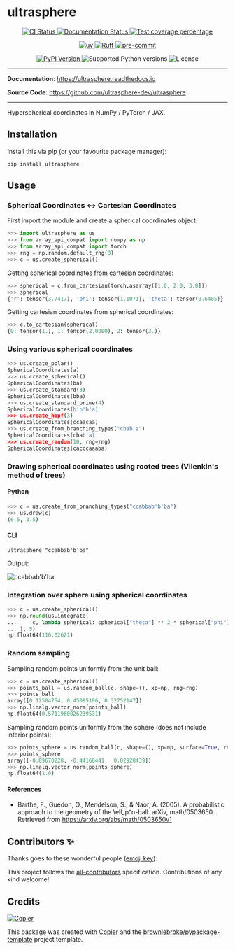# ultrasphere

<p align="center">
  <a href="https://github.com/ultrasphere-dev/ultrasphere/actions/workflows/ci.yml?query=branch%3Amain">
    <img src="https://img.shields.io/github/actions/workflow/status/ultrasphere-dev/ultrasphere/ci.yml?branch=main&label=CI&logo=github&style=flat-square" alt="CI Status" >
  </a>
  <a href="https://ultrasphere.readthedocs.io">
    <img src="https://img.shields.io/readthedocs/ultrasphere.svg?logo=read-the-docs&logoColor=fff&style=flat-square" alt="Documentation Status">
  </a>
  <a href="https://codecov.io/gh/ultrasphere-dev/ultrasphere">
    <img src="https://img.shields.io/codecov/c/github/ultrasphere-dev/ultrasphere.svg?logo=codecov&logoColor=fff&style=flat-square" alt="Test coverage percentage">
  </a>
</p>
<p align="center">
  <a href="https://github.com/astral-sh/uv">
    <img src="https://img.shields.io/endpoint?url=https://raw.githubusercontent.com/astral-sh/uv/main/assets/badge/v0.json" alt="uv">
  </a>
  <a href="https://github.com/astral-sh/ruff">
    <img src="https://img.shields.io/endpoint?url=https://raw.githubusercontent.com/astral-sh/ruff/main/assets/badge/v2.json" alt="Ruff">
  </a>
  <a href="https://github.com/pre-commit/pre-commit">
    <img src="https://img.shields.io/badge/pre--commit-enabled-brightgreen?logo=pre-commit&logoColor=white&style=flat-square" alt="pre-commit">
  </a>
</p>
<p align="center">
  <a href="https://pypi.org/project/ultrasphere/">
    <img src="https://img.shields.io/pypi/v/ultrasphere.svg?logo=python&logoColor=fff&style=flat-square" alt="PyPI Version">
  </a>
  <img src="https://img.shields.io/pypi/pyversions/ultrasphere.svg?style=flat-square&logo=python&amp;logoColor=fff" alt="Supported Python versions">
  <img src="https://img.shields.io/pypi/l/ultrasphere.svg?style=flat-square" alt="License">
</p>

---

**Documentation**: <a href="https://ultrasphere.readthedocs.io" target="_blank">https://ultrasphere.readthedocs.io </a>

**Source Code**: <a href="https://github.com/ultrasphere-dev/ultrasphere" target="_blank">https://github.com/ultrasphere-dev/ultrasphere </a>

---

Hyperspherical coordinates in NumPy / PyTorch / JAX.

## Installation

Install this via pip (or your favourite package manager):

```shell
pip install ultrasphere
```

## Usage

### Spherical Coordinates ↔ Cartesian Coordinates

First import the module and create a spherical coordinates object.

```python
>>> import ultrasphere as us
>>> from array_api_compat import numpy as np
>>> from array_api_compat import torch
>>> rng = np.random.default_rng(0)
>>> c = us.create_spherical()
```

Getting spherical coordinates from cartesian coordinates:

```python
>>> spherical = c.from_cartesian(torch.asarray([1.0, 2.0, 3.0]))
>>> spherical
{'r': tensor(3.7417), 'phi': tensor(1.1071), 'theta': tensor(0.6405)}
```

Getting cartesian coordinates from spherical coordinates:

```python
>>> c.to_cartesian(spherical)
{0: tensor(1.), 1: tensor(2.0000), 2: tensor(3.)}
```

### Using various spherical coordinates

```python
>>> us.create_polar()
SphericalCoordinates(a)
>>> us.create_spherical()
SphericalCoordinates(ba)
>>> us.create_standard(3)
SphericalCoordinates(bba)
>>> us.create_standard_prime(4)
SphericalCoordinates(b'b'b'a)
>>> us.create_hopf(3)
SphericalCoordinates(ccaacaa)
>>> us.create_from_branching_types("cbab'a")
SphericalCoordinates(cbab'a)
>>> us.create_random(10, rng=rng)
SphericalCoordinates(cacccaaaba)
```

### Drawing spherical coordinates using rooted trees (Vilenkin's method of trees)

#### Python

```python
>>> c = us.create_from_branching_types("ccabbab'b'ba")
>>> us.draw(c)
(6.5, 3.5)
```

#### CLI

```shell
ultrasphere "ccabbab'b'ba"
```

Output:

![ccabbab'b'ba](https://raw.githubusercontent.com/ultrasphere-dev/ultrasphere/main/coordinates.jpg)

### Integration over sphere using spherical coordinates

```python
>>> c = us.create_spherical()
>>> np.round(us.integrate(
...     c, lambda spherical: spherical["theta"] ** 2 * spherical["phi"], False, 10, xp=np
... ), 5)
np.float64(110.02621)
```

### Random sampling

Sampling random points uniformly from the unit ball:

```python
>>> c = us.create_spherical()
>>> points_ball = us.random_ball(c, shape=(), xp=np, rng=rng)
>>> points_ball
array([0.12504754, 0.45095196, 0.32752147])
>>> np.linalg.vector_norm(points_ball)
np.float64(0.5711960026239531)
```

Sampling random points uniformly from the sphere (does not include interior points):

```python
>>> points_sphere = us.random_ball(c, shape=(), xp=np, surface=True, rng=rng)
>>> points_sphere
array([-0.89670228, -0.44166441,  0.02928439])
>>> np.linalg.vector_norm(points_sphere)
np.float64(1.0)
```

#### References

- Barthe, F., Guedon, O., Mendelson, S., & Naor, A. (2005). A probabilistic approach to the geometry of the \ell_p^n-ball. arXiv, math/0503650. Retrieved from https://arxiv.org/abs/math/0503650v1

## Contributors ✨

Thanks goes to these wonderful people ([emoji key](https://allcontributors.org/docs/en/emoji-key)):

<!-- prettier-ignore-start -->
<!-- ALL-CONTRIBUTORS-LIST:START - Do not remove or modify this section -->
<!-- markdownlint-disable -->
<!-- markdownlint-enable -->
<!-- ALL-CONTRIBUTORS-LIST:END -->
<!-- prettier-ignore-end -->

This project follows the [all-contributors](https://github.com/all-contributors/all-contributors) specification. Contributions of any kind welcome!

## Credits

[![Copier](https://img.shields.io/endpoint?url=https://raw.githubusercontent.com/copier-org/copier/master/img/badge/badge-grayscale-inverted-border-orange.json)](https://github.com/copier-org/copier)

This package was created with
[Copier](https://copier.readthedocs.io/) and the
[browniebroke/pypackage-template](https://github.com/browniebroke/pypackage-template)
project template.
